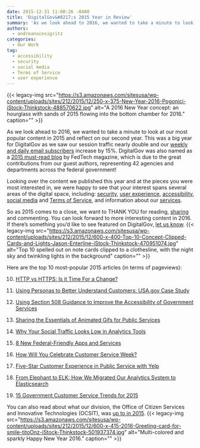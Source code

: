 ```yaml
---
date: 2015-12-31 11:00:26 -0400
title: 'DigitalGov&#8217;s 2015 Year in Review'
summary: 'As we look ahead to 2016, we wanted to take a minute to look at our most popular content in 2015 and reflect on our second year. This was a big year for DigitalGov as we saw our session traffic nearly double and our weekly and daily email subscribers increase by 15%. DigitalGov was also'
authors:
  - andreanocesigritz
categories:
  - Our Work
tag:
  - accessibility
  - security
  - social media
  - Terms of Service
  - user experience
---
```


{{< legacy-img src="https://s3.amazonaws.com/sitesusa/wp-content/uploads/sites/212/2015/12/250-x-375-New-Year-2016-Pogonici-iStock-Thinkstock-488570622.jpg" alt="A 2016 New Year concept: an hourglass with sands of 2015 flowing into the bottom chamber for 2016." caption="" >}} 

As we look ahead to 2016, we wanted to take a minute to look at our most popular content in 2015 and reflect on our second year. This was a big year for DigitalGov as we saw our session traffic nearly double and our [weekly and daily email subscribers](https://public.govdelivery.com/accounts/USHOWTO/subscriber/new) increase by 15%. DigitalGov was also named as a [2015 must-read blog](http://www.fedtechmagazine.com/article/2015/12/50-must-read-federal-it-blogs-2015) by FedTech magazine, which is due to the great contributions from our guest authors, representing 42 agencies and departments across the federal government!

Looking over the content we published this year and at the pieces you were most interested in, we were happy to see that your interest spans several areas of the digital space, including: [security](https://www.WHATEVER/category/code/), [user experience](https://www.WHATEVER/category/ux), [accessibility](https://www.WHATEVER/category/ux/accessibility), [social media](https://www.WHATEVER/category/socialmedia/) and [Terms of Service](https://www.WHATEVER/tag/terms-of-service/), and information about our [services](https://www.WHATEVER/services/).

So as 2015 comes to a close, we want to THANK YOU for reading, [sharing](https://twitter.com/digital_gov) and commenting. You can look forward to more interesting content in 2016. If there’s something you’d like to see featured on DigitalGov, [let us know](https://www.WHATEVER/contact-us/). {{< legacy-img src="https://s3.amazonaws.com/sitesusa/wp-content/uploads/sites/212/2015/12/600-x-400-Top-10-Concept-Clipped-Cards-and-Lights-Jason-Enterline-iStock-Thinkstock-470951074.jpg" alt="Top 10 spelled out on note cards clipped to a clothesline, with the night sky and twinkling lights in the background" caption="" >}} 

Here are the top 10 most-popular 2015 articles (in terms of pageviews):

10. [HTTP vs HTTPS: Is it Time For a Change?](https://www.WHATEVER/2015/03/25/http-vs-https-is-it-time-for-a-change/)

9. [Using Personas to Better Understand Customers: USA.gov Case Study](https://www.WHATEVER/2015/04/06/using-personas-to-better-understand-customers-usa-gov-case-study/)

8. [Using Section 508 Guidance to Improve the Accessibility of Government Services](https://www.WHATEVER/2015/06/05/using-section-508-guidance-to-improve-the-accessibility-of-government-services/)

7. [Sharing the Essentials of Animated Gifs for Public Services](https://www.WHATEVER/2015/04/24/sharing-the-essentials-of-animated-gifs-for-public-services/)

6. [Why Your Social Traffic Looks Low in Analytics Tools](https://www.WHATEVER/2015/04/07/why-your-social-traffic-looks-low-in-analytics-tools/)

5. [8 New Federal-Friendly Apps and Services](https://www.WHATEVER/2015/02/18/8-new-federal-friendly-apps-and-services/)

4. [How Will You Celebrate Customer Service Week?](https://www.WHATEVER/2015/09/11/how-will-you-celebrate-customer-service-week/)

3. [Five-Star Customer Experience in Public Service with Yelp](https://www.WHATEVER/2015/08/07/five-star-customer-experience-in-public-service-with-yelp/)

2. [From Elephant to ELK: How We Migrated Our Analytics System to Elasticsearch](https://www.WHATEVER/2015/01/07/elk/)

1. [15 Government Customer Service Trends for 2015](https://www.WHATEVER/2015/01/12/15-government-customer-service-trends-for-2015/)

You can also read about what our division, the Office of Citizen Services and Innovative Technologies (OCSIT), was [up to in 2015](https://www.WHATEVER/2015/12/28/ocsits-2015-customer-survey-what-we-learned/). {{< legacy-img src="https://s3.amazonaws.com/sitesusa/wp-content/uploads/sites/212/2015/12/600-x-415-2016-Greeting-card-for-smile-titoOnz-iStock-Thinkstock-501937374.jpg" alt="Multi-colored and sparkly Happy New Year 2016." caption="" >}}